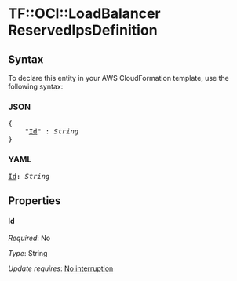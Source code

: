 # TF::OCI::LoadBalancer ReservedIpsDefinition

## Syntax

To declare this entity in your AWS CloudFormation template, use the following syntax:

### JSON

<pre>
{
    "<a href="#id" title="Id">Id</a>" : <i>String</i>
}
</pre>

### YAML

<pre>
<a href="#id" title="Id">Id</a>: <i>String</i>
</pre>

## Properties

#### Id

_Required_: No

_Type_: String

_Update requires_: [No interruption](https://docs.aws.amazon.com/AWSCloudFormation/latest/UserGuide/using-cfn-updating-stacks-update-behaviors.html#update-no-interrupt)

